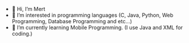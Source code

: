 - 👋 Hi, I’m Mert
- 👀 I’m interested in programming languages (C, Java, Python, Web Programming, Database Programming and etc...)
- 🌱 I’m currently learning Mobile Programming. (I use Java and XML for coding.)

<!---
Muhibbi123/Muhibbi123 is a ✨ special ✨ repository because its `README.md` (this file) appears on your GitHub profile.
You can click the Preview link to take a look at your changes.
--->
